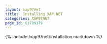 ```yaml
---
layout: xap97net
title:  Installing XAP.NET
categories: XAP97NET
page_id: 63799379
---
```


{% include /xap97net/installation.markdown %}
